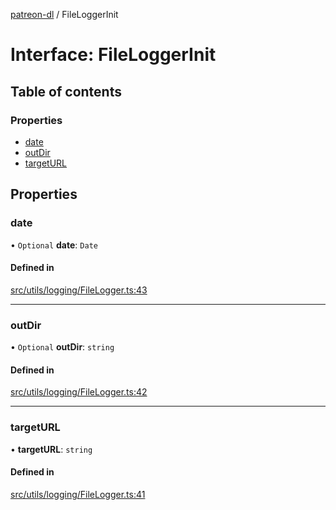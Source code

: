 [patreon-dl](../README.md) / FileLoggerInit

# Interface: FileLoggerInit

## Table of contents

### Properties

- [date](FileLoggerInit.md#date)
- [outDir](FileLoggerInit.md#outdir)
- [targetURL](FileLoggerInit.md#targeturl)

## Properties

### date

• `Optional` **date**: `Date`

#### Defined in

[src/utils/logging/FileLogger.ts:43](https://github.com/patrickkfkan/patreon-dl/blob/7326660/src/utils/logging/FileLogger.ts#L43)

___

### outDir

• `Optional` **outDir**: `string`

#### Defined in

[src/utils/logging/FileLogger.ts:42](https://github.com/patrickkfkan/patreon-dl/blob/7326660/src/utils/logging/FileLogger.ts#L42)

___

### targetURL

• **targetURL**: `string`

#### Defined in

[src/utils/logging/FileLogger.ts:41](https://github.com/patrickkfkan/patreon-dl/blob/7326660/src/utils/logging/FileLogger.ts#L41)
